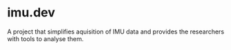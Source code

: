 # imu.dev

A project that simplifies aquisition of IMU data and provides the researchers with tools to analyse them.
